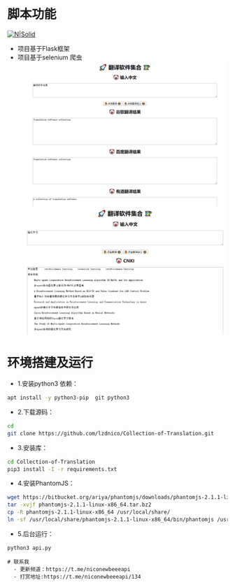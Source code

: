 # 脚本功能
[![N|Solid](https://cldup.com/dTxpPi9lDf.thumb.png)](https://nodesource.com/products/nsolid)
  - 项目基于Flask框架
  - 项目基于selenium 爬虫
  ![image](https://github.com/lzdnico/Collection-of-Translation/blob/master/images/1.png) 
  ![image](https://github.com/lzdnico/Collection-of-Translation/blob/master/images/2.png) 
# 环境搭建及运行
  - 1.安装python3 依赖： 
  ```bash
  apt install -y python3-pip  git python3
  ```
  - 2.下载源码：
  ```bash
  cd 
  git clone https://github.com/lzdnico/Collection-of-Translation.git
  ```
  - 3.安装库： 
  ```bash
  cd Collection-of-Translation
  pip3 install -I -r requirements.txt 
  ```
  - 4.安装PhantomJS：
  ```bash
  wget https://bitbucket.org/ariya/phantomjs/downloads/phantomjs-2.1.1-linux-x86_64.tar.bz2
  tar -xvjf phantomjs-2.1.1-linux-x86_64.tar.bz2 
  cp -R phantomjs-2.1.1-linux-x86_64 /usr/local/share/ 
  ln -sf /usr/local/share/phantomjs-2.1.1-linux-x86_64/bin/phantomjs /usr/local/bin/
  ```

  - 5.后台运行：
  ```bash
  python3 api.py
  ```
```
# 联系我
  - 更新频道：https://t.me/niconewbeeeapi
  - 打赏地址:https://t.me/niconewbeeeapi/134
